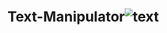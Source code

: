 # Text-Manipulator![text](https://user-images.githubusercontent.com/95023008/217693251-8ab1dd98-c2b9-4fc2-8f69-58f9a4af9a4c.gif)
